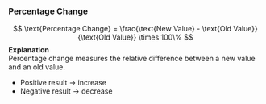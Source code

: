 <!-- Load MathJax -->
<script>
  window.MathJax = {
    tex: { inlineMath: [['$', '$'], ['\\(', '\\)']] },
    svg: { fontCache: 'global' }
  };
</script>
<script src="https://polyfill.io/v3/polyfill.min.js?features=es6"></script>
<script id="MathJax-script" async src="https://cdn.jsdelivr.net/npm/mathjax@3/es5/tex-mml-chtml.js"></script>
<script id="MathJax-script" async
  src="https://cdn.jsdelivr.net/npm/mathjax@3/es5/tex-mml-chtml.js">
</script>

### Percentage Change
$$
\text{Percentage Change} = 
\frac{\text{New Value} - \text{Old Value}}{\text{Old Value}} \times 100\%
$$
**Explanation**  
Percentage change measures the relative difference between a new value and an old value.  
- Positive result → increase  
- Negative result → decrease  

